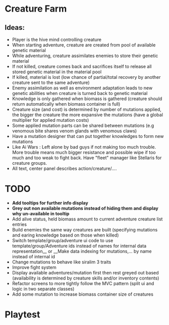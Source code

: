 # Creature Farm

## Ideas:
- Player is the hive mind controlling creature
- When starting adventure, creature are created from pool of available genetic material
- While adventuring, creature assimilates enemies to store their genetic material
- If not killed, creature comes back and sacrifices itself to release all stored genetic material in the material pool
- If killed, material is lost (low chance of partial/total recovery by another creature sent to the same adventure)
- Enemy assimilation as well as environment adaptation leads to new genetic abilities when creature is turned back to genetic material
- Knowledge is only gathered when biomass is gathered (creature should return automatically when biomass container is full)
- Creature size (and cost) is determined by number of mutations applied, the bigger the creature the more expansive the mutations (have a global multiplier for applied mutation costs)
- Some applied mutation parts can be shared between mutations (e.g venomous bite shares venom glands with venomous claws)
- Have a mutation designer that can put together knowledges to form new mutations
- Like Ai Wars : Left alone by bad guys if not making too much trouble. More trouble means much bigger resistance and possible wipe if too much and too weak to fight back.
Have "fleet" manager like Stellaris for creature groups.
- All text, center panel describes action/creature/....


# TODO
- __Add tooltips for further info display__
- __Grey out non available mutations instead of hiding them and display why un-available in tooltip__
- Add alive status, held biomass amount to current adventure creature list entries
- Build enemies the same way creatures are built (specifying mutations and earing knowledge based on those when killed)
- Switch template/group/adventure ui code to use template/group/Adventure ids instead of names for internal data representation__ or __Make data indexing for mutations,... by name instead of internal id
- Change mutations to behave like siralim 3 traits
- Improve fight system
- Display available adventures/mutation first then rest greyed out based (availability is determined by creature skills and/or inventory contents)
- Refactor screens to more tightly follow the MVC pattern (split ui and logic in two separate classes)
- Add some mutation to increase biomass container size of creatures


# Playtest
